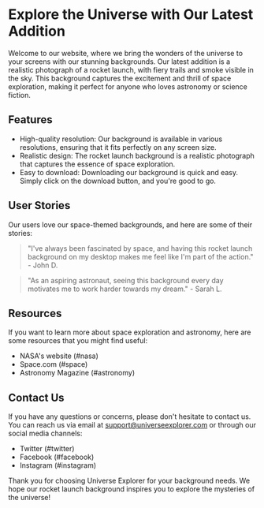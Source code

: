 <!--font:Poppins-->

# Explore the Universe with Our Latest Addition

Welcome to our website, where we bring the wonders of the universe to your screens with our stunning backgrounds. Our latest addition is a realistic photograph of a rocket launch, with fiery trails and smoke visible in the sky. This background captures the excitement and thrill of space exploration, making it perfect for anyone who loves astronomy or science fiction.

## Features

- High-quality resolution: Our background is available in various resolutions, ensuring that it fits perfectly on any screen size.
- Realistic design: The rocket launch background is a realistic photograph that captures the essence of space exploration.
- Easy to download: Downloading our background is quick and easy. Simply click on the download button, and you're good to go.

## User Stories

Our users love our space-themed backgrounds, and here are some of their stories:

> "I've always been fascinated by space, and having this rocket launch background on my desktop makes me feel like I'm part of the action." - John D.

> "As an aspiring astronaut, seeing this background every day motivates me to work harder towards my dream." - Sarah L.

## Resources

If you want to learn more about space exploration and astronomy, here are some resources that you might find useful:

- NASA's website (#nasa)
- Space.com (#space)
- Astronomy Magazine (#astronomy)

## Contact Us

If you have any questions or concerns, please don't hesitate to contact us. You can reach us via email at support@universeexplorer.com or through our social media channels:

- Twitter (#twitter)
- Facebook (#facebook)
- Instagram (#instagram)

Thank you for choosing Universe Explorer for your background needs. We hope our rocket launch background inspires you to explore the mysteries of the universe!

<!--

Write me content for website with wallpaper which alt text is:

"A realistic photograph of a rocket launch, with fiery trails and smoke visible in the sky."

The name/title of the page should not be 1:1 copy of the alt text but rather a real content of the website which is using this wallpaper.

- Use markdown format 
- Start with heading
- Heading should be short and concise
- The content should look like a real website 
- The website should not be about the wallpaper, wallpaper is just a related background
- Heading should be contain work "wallpaper" or "background"
- Include real sections like references, contact, user stories, etc. use things relevant to the page purpose.
- Feel free to use structure like headings, bullets, numbering, blockquotes, paragraphs, horizontal lines, etc.
- You can use formatting like bold or _italic_
- You can include UTF-8 emojis
- Links should be only #hash anchors (and you can refer to the document itself)
- Do not include images


---


# Space Adventures Wallpaper

Welcome to Space Adventures, where we bring the wonders of the universe to your screens with our stunning wallpapers. Our latest addition is a realistic photograph of a rocket launch, with fiery trails and smoke visible in the sky. This wallpaper captures the excitement and thrill of space exploration, making it perfect for anyone who loves astronomy or science fiction.

## Features

- High-quality resolution: Our wallpaper is available in various resolutions, ensuring that it fits perfectly on any screen size.
- Realistic design: The rocket launch wallpaper is a realistic photograph that captures the essence of space exploration.
- Easy to download: Downloading our wallpaper is quick and easy. Simply click on the download button, and you're good to go.

## User Stories

Our users love our space-themed wallpapers, and here are some of their stories:

> "I've always been fascinated by space, and having this rocket launch wallpaper on my desktop makes me feel like I'm part of the action." - John D.

> "As an aspiring astronaut, seeing this wallpaper every day motivates me to work harder towards my dream." - Sarah L.

## References

If you want to learn more about space exploration and astronomy, here are some resources that you might find useful:

- NASA's website (#nasa)
- Space.com (#space)
- Astronomy Magazine (#astronomy)

## Contact Us

If you have any questions or concerns, please don't hesitate to contact us. You can reach us via email at support@spaceadventures.com or through our social media channels:

- Twitter (#twitter)
- Facebook (#facebook)
- Instagram (#instagram)

Thank you for choosing Space Adventures for your wallpaper needs. We hope our rocket launch wallpaper inspires you to reach for the stars!


---


Heading should not include word "wallpaper". The website should not be about the wallpaper itself, wallpaper is just a related background, rewrite whole content.


---


# Explore the Universe with Our Latest Addition

Welcome to our website, where we bring the wonders of the universe to your screens with our stunning backgrounds. Our latest addition is a realistic photograph of a rocket launch, with fiery trails and smoke visible in the sky. This background captures the excitement and thrill of space exploration, making it perfect for anyone who loves astronomy or science fiction.

## Features

- High-quality resolution: Our background is available in various resolutions, ensuring that it fits perfectly on any screen size.
- Realistic design: The rocket launch background is a realistic photograph that captures the essence of space exploration.
- Easy to download: Downloading our background is quick and easy. Simply click on the download button, and you're good to go.

## User Stories

Our users love our space-themed backgrounds, and here are some of their stories:

> "I've always been fascinated by space, and having this rocket launch background on my desktop makes me feel like I'm part of the action." - John D.

> "As an aspiring astronaut, seeing this background every day motivates me to work harder towards my dream." - Sarah L.

## Resources

If you want to learn more about space exploration and astronomy, here are some resources that you might find useful:

- NASA's website (#nasa)
- Space.com (#space)
- Astronomy Magazine (#astronomy)

## Contact Us

If you have any questions or concerns, please don't hesitate to contact us. You can reach us via email at support@universeexplorer.com or through our social media channels:

- Twitter (#twitter)
- Facebook (#facebook)
- Instagram (#instagram)

Thank you for choosing Universe Explorer for your background needs. We hope our rocket launch background inspires you to explore the mysteries of the universe!


---


Write me a Google font which is best fitting for the website.

Pick from the list:
- Montserrat
- Inter
- Orbitron
- Cinzel
- Cinzel Decorative
- Cormorant Garamond
- Cabin
- Futura
- Roboto
- Lobster
- Open Sans
- Exo 2
- Poppins
- IBM Plex Sans
- Dancing Script
- Creepster
- Great Vibes
- Alegreya
- Raleway
- Lato
- Playfair Display
- Barlow Condensed


Write just the font name nothing else.


---


Poppins

-->
